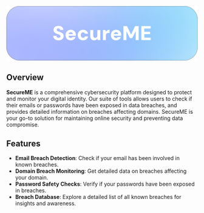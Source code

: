 

![SecureME Logo](https://github.com/R3tr0gh057/Interface-KJC-hackathon/blob/main/src/assets/Frame%20427320747.png)

## **Overview**

**SecureME** is a comprehensive cybersecurity platform designed to protect and monitor your digital identity. Our suite of tools allows users to check if their emails or passwords have been exposed in data breaches, and provides detailed information on breaches affecting domains. SecureME is your go-to solution for maintaining online security and preventing data compromise.

## **Features**

- **Email Breach Detection**: Check if your email has been involved in known breaches.
- **Domain Breach Monitoring**: Get detailed data on breaches affecting your domain.
- **Password Safety Checks**: Verify if your passwords have been exposed in breaches.
- **Breach Database**: Explore a detailed list of all known breaches for insights and awareness.

